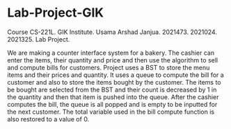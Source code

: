 # Lab-Project-GIK
Course CS-221L. GIK Institute. Usama Arshad Janjua. 2021473. 2021024. 2021325. Lab Project.

 We are making a counter interface system for a bakery. The cashier can enter the items, their quantity and price and then use the algorithm to sell and compute bills for customers. Project uses a BST to store the menu items and their prices and quantity. It uses a queue to compute the bill for a customer and also to store the items bought by the customer. The items to be bought are selected from the BST and their count is decreased by 1 in the quantity and then that item is pushed into the queue. After the cashier computes the bill, the queue is all popped and is empty to be inputted for the next customer. The total variable used in the bill compute function is also restored to a value of 0.
